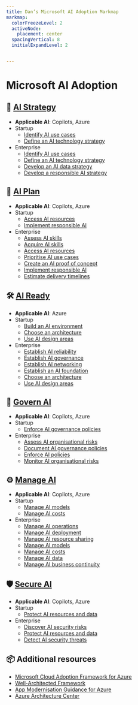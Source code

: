 ```yaml
---
title: Dan’s Microsoft AI Adoption Markmap
markmap:
  colorFreezeLevel: 2
  activeNode:
    placement: center
  spacingVertical: 8
  initialExpandLevel: 2


---
```


# Microsoft AI Adoption

## 🎯 <a href="https://learn.microsoft.com/en-us/azure/cloud-adoption-framework/scenarios/ai/strategy" target="_blank">AI Strategy</a>
- **Applicable AI**: Copilots, Azure
- Startup
  - <a href="https://learn.microsoft.com/en-us/azure/cloud-adoption-framework/scenarios/ai/strategy#identify-ai-use-cases" target="_blank">Identify AI use cases</a>
  - <a href="https://learn.microsoft.com/en-us/azure/cloud-adoption-framework/scenarios/ai/strategy#define-an-ai-technology-strategy" target="_blank">Define an AI technology strategy</a>
- Enterprise
  - <a href="https://learn.microsoft.com/en-us/azure/cloud-adoption-framework/scenarios/ai/strategy#identify-ai-use-cases" target="_blank">Identify AI use cases</a>
  - <a href="https://learn.microsoft.com/en-us/azure/cloud-adoption-framework/scenarios/ai/strategy#define-an-ai-technology-strategy" target="_blank">Define an AI technology strategy</a>
  - <a href="https://learn.microsoft.com/en-us/azure/cloud-adoption-framework/scenarios/ai/strategy#develop-an-ai-data-strategy" target="_blank">Develop an AI data strategy</a>
  - <a href="https://learn.microsoft.com/en-us/azure/cloud-adoption-framework/scenarios/ai/strategy#develop-a-responsible-ai-strategy" target="_blank">Develop a responsible AI strategy</a>

## 📅 <a href="https://learn.microsoft.com/en-us/azure/cloud-adoption-framework/scenarios/ai/plan" target="_blank">AI Plan</a>
- **Applicable AI**: Copilots, Azure
- Startup
  - <a href="https://learn.microsoft.com/en-us/azure/cloud-adoption-framework/scenarios/ai/plan#access-ai-resources" target="_blank">Access AI resources</a>
  - <a href="https://learn.microsoft.com/en-us/azure/cloud-adoption-framework/scenarios/ai/plan#implement-responsible-ai" target="_blank">Implement responsible AI</a>
- Enterprise
  - <a href="https://learn.microsoft.com/en-us/azure/cloud-adoption-framework/scenarios/ai/plan#assess-ai-skills" target="_blank">Assess AI skills</a>
  - <a href="https://learn.microsoft.com/en-us/azure/cloud-adoption-framework/scenarios/ai/plan#acquire-ai-skills" target="_blank">Acquire AI skills</a>
  - <a href="https://learn.microsoft.com/en-us/azure/cloud-adoption-framework/scenarios/ai/plan#access-ai-resources" target="_blank">Access AI resources</a>
  - <a href="https://learn.microsoft.com/en-us/azure/cloud-adoption-framework/scenarios/ai/plan#prioritize-ai-use-cases" target="_blank">Prioritise AI use cases</a>
  - <a href="https://learn.microsoft.com/en-us/azure/cloud-adoption-framework/scenarios/ai/plan#create-an-ai-proof-of-concept" target="_blank">Create an AI proof of concept</a>
  - <a href="https://learn.microsoft.com/en-us/azure/cloud-adoption-framework/scenarios/ai/plan#implement-responsible-ai" target="_blank">Implement responsible AI</a>
  - <a href="https://learn.microsoft.com/en-us/azure/cloud-adoption-framework/scenarios/ai/plan#estimate-delivery-timelines" target="_blank">Estimate delivery timelines</a>

## 🛠️ <a href="https://learn.microsoft.com/en-us/azure/cloud-adoption-framework/scenarios/ai/ready" target="_blank">AI Ready</a>
- **Applicable AI**: Azure
- Startup
  - <a href="https://learn.microsoft.com/en-us/azure/cloud-adoption-framework/scenarios/ai/ready#build-an-ai-environment" target="_blank">Build an AI environment</a>
  - <a href="https://learn.microsoft.com/en-us/azure/cloud-adoption-framework/scenarios/ai/ready#choose-an-architecture" target="_blank">Choose an architecture</a>
  - <a href="https://learn.microsoft.com/en-us/azure/cloud-adoption-framework/scenarios/ai/ready#use-ai-design-areas" target="_blank">Use AI design areas</a>
- Enterprise
  - <a href="https://learn.microsoft.com/en-us/azure/cloud-adoption-framework/scenarios/ai/ready#establish-ai-reliability" target="_blank">Establish AI reliability</a>
  - <a href="https://learn.microsoft.com/en-us/azure/cloud-adoption-framework/scenarios/ai/ready#establish-ai-governance" target="_blank">Establish AI governance</a>
  - <a href="https://learn.microsoft.com/en-us/azure/cloud-adoption-framework/scenarios/ai/ready#establish-ai-connectivity" target="_blank">Establish AI networking</a>
  - <a href="https://learn.microsoft.com/en-us/azure/cloud-adoption-framework/scenarios/ai/ready#establish-an-ai-foundation" target="_blank">Establish an AI foundation</a>
  - <a href="https://learn.microsoft.com/en-us/azure/cloud-adoption-framework/scenarios/ai/ready#choose-an-architecture" target="_blank">Choose an architecture</a>
  - <a href="https://learn.microsoft.com/en-us/azure/cloud-adoption-framework/scenarios/ai/ready#use-ai-design-areas" target="_blank">Use AI design areas</a>

## 🧭 <a href="https://learn.microsoft.com/en-us/azure/cloud-adoption-framework/scenarios/ai/govern" target="_blank">Govern AI</a>
- **Applicable AI**: Copilots, Azure
- Startup
  - <a href="https://learn.microsoft.com/en-us/azure/cloud-adoption-framework/scenarios/ai/govern#enforce-ai-governance-policies" target="_blank">Enforce AI governance policies</a>
- Enterprise
  - <a href="https://learn.microsoft.com/en-us/azure/cloud-adoption-framework/scenarios/ai/govern#assess-ai-organisational-risks" target="_blank">Assess AI organisational risks</a>
  - <a href="https://learn.microsoft.com/en-us/azure/cloud-adoption-framework/scenarios/ai/govern#document-ai-governance-policies" target="_blank">Document AI governance policies</a>
  - <a href="https://learn.microsoft.com/en-us/azure/cloud-adoption-framework/scenarios/ai/govern#enforce-ai-policies" target="_blank">Enforce AI policies</a>
  - <a href="https://learn.microsoft.com/en-us/azure/cloud-adoption-framework/scenarios/ai/govern#monitor-ai-organisational-risks" target="_blank">Monitor AI organisational risks</a>

## ⚙️ <a href="https://learn.microsoft.com/en-us/azure/cloud-adoption-framework/scenarios/ai/manage" target="_blank">Manage AI</a>
- **Applicable AI**: Copilots, Azure
- Startup
  - <a href="https://learn.microsoft.com/en-us/azure/cloud-adoption-framework/scenarios/ai/manage#manage-ai-models" target="_blank">Manage AI models</a>
  - <a href="https://learn.microsoft.com/en-us/azure/cloud-adoption-framework/scenarios/ai/manage#manage-ai‑costs" target="_blank">Manage AI costs</a>
- Enterprise
  - <a href="https://learn.microsoft.com/en-us/azure/cloud-adoption-framework/scenarios/ai/manage#manage-ai-operations" target="_blank">Manage AI operations</a>
  - <a href="https://learn.microsoft.com/en-us/azure/cloud-adoption-framework/scenarios/ai/manage#manage-ai-deployment" target="_blank">Manage AI deployment</a>
  - <a href="https://learn.microsoft.com/en-us/azure/cloud-adoption-framework/scenarios/ai/manage#manage-ai-resource-sharing" target="_blank">Manage AI resource sharing</a>
  - <a href="https://learn.microsoft.com/en-us/azure/cloud-adoption-framework/scenarios/ai/manage#manage-ai-models" target="_blank">Manage AI models</a>
  - <a href="https://learn.microsoft.com/en-us/azure/cloud-adoption-framework/scenarios/ai/manage#manage-ai‑costs" target="_blank">Manage AI costs</a>
  - <a href="https://learn.microsoft.com/en-us/azure/cloud-adoption-framework/scenarios/ai/manage#manage-ai‑data" target="_blank">Manage AI data</a>
  - <a href="https://learn.microsoft.com/en-us/azure/cloud-adoption-framework/scenarios/ai/manage#manage-ai-business-continuity" target="_blank">Manage AI business continuity</a>

## 🛡️ <a href="https://learn.microsoft.com/en-us/azure/cloud-adoption-framework/scenarios/ai/secure" target="_blank">Secure AI</a>
- **Applicable AI**: Copilots, Azure
- Startup
  - <a href="https://learn.microsoft.com/en-us/azure/cloud-adoption-framework/scenarios/ai/secure#protect-ai-resources-and-data" target="_blank">Protect AI resources and data</a>
- Enterprise
  - <a href="https://learn.microsoft.com/en-us/azure/cloud-adoption-framework/scenarios/ai/secure#discover-ai-security-risks" target="_blank">Discover AI security risks</a>
  - <a href="https://learn.microsoft.com/en-us/azure/cloud-adoption-framework/scenarios/ai/secure#protect-ai-resources-and-data" target="_blank">Protect AI resources and data</a>
  - <a href="https://learn.microsoft.com/en-us/azure/cloud-adoption-framework/scenarios/ai/secure#detect-ai-security-threats" target="_blank">Detect AI security threats</a>

## 📦 Additional resources
- <a href="https://learn.microsoft.com/en-us/azure/cloud-adoption-framework" target="_blank">Microsoft Cloud Adoption Framework for Azure</a>
- <a href="https://learn.microsoft.com/en-us/azure/architecture/framework/" target="_blank">Well-Architected Framework</a>
- <a href="https://learn.microsoft.com/en-us/azure/app-modernization-guidance" target="_blank">App Modernisation Guidance for Azure</a>
- <a href="https://learn.microsoft.com/en-us/azure/architecture/" target="_blank">Azure Architecture Center</a>